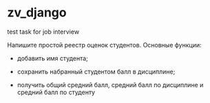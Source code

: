 # zv_django
test task for job interview


Напишите простой реестр оценок студентов. Основные функции:

   * добавить имя студента;

   * сохранить набранный студентом балл в дисциплине;

   * получить общий средний балл, средний балл по дисциплине и средний балл по студенту
